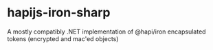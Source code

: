 # hapijs-iron-sharp
A mostly compatibly .NET implementation of @hapi/iron encapsulated tokens (encrypted and mac'ed objects)
